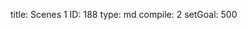 title:          Scenes 1
ID:             188
type:           md
compile:        2
setGoal:        500


